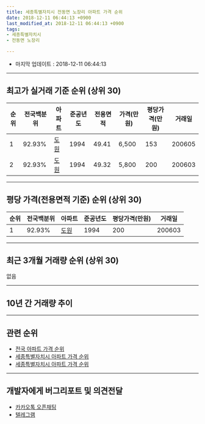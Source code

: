 ```yaml
---
title: 세종특별자치시 전동면 노장리 아파트 가격 순위
date: 2018-12-11 06:44:13 +0900
last_modified_at: 2018-12-11 06:44:13 +0900
tags:
- 세종특별자치시
- 전동면 노장리

---
```


* 마지막 업데이트 : 2018-12-11 06:44:13

---

## 최고가 실거래 기준 순위 (상위 30)


|순위|전국백분위|아파트|준공년도|전용면적|가격(만원)|평당가격(만원)|거래일|
|---|---|---|---|---|---|---|---|
|1|92.93%|[도원](https://search.naver.com/search.naver?query=%EC%84%B8%EC%A2%85%ED%8A%B9%EB%B3%84%EC%9E%90%EC%B9%98%EC%8B%9C+%EC%A0%84%EB%8F%99%EB%A9%B4+%EB%85%B8%EC%9E%A5%EB%A6%AC+%EB%8F%84%EC%9B%90)|1994|49.41|6,500|153|200605|
|2|92.93%|[도원](https://search.naver.com/search.naver?query=%EC%84%B8%EC%A2%85%ED%8A%B9%EB%B3%84%EC%9E%90%EC%B9%98%EC%8B%9C+%EC%A0%84%EB%8F%99%EB%A9%B4+%EB%85%B8%EC%9E%A5%EB%A6%AC+%EB%8F%84%EC%9B%90)|1994|49.32|5,800|200|200603|


---

## 평당 가격(전용면적 기준) 순위 (상위 30)


|순위|전국백분위|아파트|준공년도|평당가격(만원)|거래일|
|---|---|---|---|---|---|
|1|92.93%|[도원](https://search.naver.com/search.naver?query=%EC%84%B8%EC%A2%85%ED%8A%B9%EB%B3%84%EC%9E%90%EC%B9%98%EC%8B%9C+%EC%A0%84%EB%8F%99%EB%A9%B4+%EB%85%B8%EC%9E%A5%EB%A6%AC+%EB%8F%84%EC%9B%90)|1994|200|200603|


---

## 최근 3개월 거래량 순위 (상위 30)

없음

---

## 10년 간 거래량 추이


<div style="width:100%;">
    <canvas id="deal_progress" height="250"></canvas>
</div>

<script>
new Chart(document.getElementById("deal_progress"), {
    type: 'line',
    data: {
        labels: ['200812','200901','200902','200903','200904','200905','200906','200907','200908','200909','200910','200911','200912','201001','201002','201003','201004','201005','201006','201007','201008','201009','201010','201011','201012','201101','201102','201103','201104','201105','201106','201107','201108','201109','201110','201111','201112','201201','201202','201203','201204','201205','201206','201207','201208','201209','201210','201211','201212','201301','201302','201303','201304','201305','201306','201307','201308','201309','201310','201311','201312','201401','201402','201403','201404','201405','201406','201407','201408','201409','201410','201411','201412','201501','201502','201503','201504','201505','201506','201507','201508','201509','201510','201511','201512','201601','201602','201603','201604','201605','201606','201607','201608','201609','201610','201611','201612','201701','201702','201703','201704','201705','201706','201707','201708','201709','201710','201711','201712','201801','201802','201803','201804','201805','201806','201807','201808','201809','201810','201811','201812'],
        datasets: [{
            label: '실거래 수',
            pointRadius: 1,
            data: [1, 0, 0, 1, 0, 0, 0, 0, 0, 0, 1, 1, 0, 0, 0, 0, 0, 0, 0, 0, 0, 2, 0, 0, 0, 0, 2, 1, 1, 1, 0, 0, 0, 0, 1, 0, 0, 0, 0, 2, 0, 0, 0, 1, 0, 1, 0, 0, 2, 0, 0, 0, 0, 1, 0, 3, 0, 1, 0, 0, 1, 1, 2, 1, 1, 0, 1, 0, 0, 0, 0, 1, 1, 0, 0, 0, 0, 0, 0, 0, 0, 1, 0, 1, 0, 0, 1, 2, 1, 1, 1, 0, 0, 0, 1, 0, 1, 1, 2, 0, 1, 0, 0, 1, 0, 1, 1, 0, 0, 0, 0, 2, 0, 0, 0, 0, 0, 1, 0, 0, 0],
            borderColor: "rgba(255, 201, 14, 1)",
            backgroundColor: "rgba(255, 201, 14, 0.5)",
            fill: true,
        }]
    },
    options: {
        responsive: true,
        title: {
            display: true,
            text: '10년간 거래량 추이'
        },
        tooltips: {
            mode: 'index',
            intersect: false,
        },
        hover: {
            mode: 'nearest',
            intersect: true
        },
        scales: {
            xAxes: [{
                display: true,
                scaleLabel: {
                    display: true,
                    labelString: '년/월'
                }
            }],
            yAxes: [{
                display: true,
                ticks: {
                    suggestedMin: 0,
                },
                scaleLabel: {
                    display: true,
                    labelString: '실거래 수'
                }
            }]
        }
    }
});

</script>


---

## 관련 순위

- [전국 아파트 가격 순위](https://inasie.github.io/apt-ranking/전국)
- [세종특별자치시 아파트 가격 순위](https://inasie.github.io/apt-ranking/세종특별자치시)
- [세종특별자치시 아파트 가격 순위](https://inasie.github.io/apt-ranking/세종특별자치시)


---

## 개발자에게 버그리포트 및 의견전달

- [카카오톡 오픈채팅](https://open.kakao.com/o/gLJUAP4)
- [텔레그램](https://t.me/inasie)

